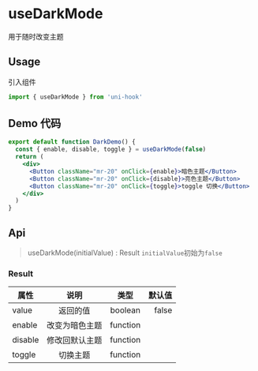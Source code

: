 # useDarkMode
用于随时改变主题
## Usage
引入组件
```jsx
import { useDarkMode } from 'uni-hook'
```

## Demo 代码
```jsx
export default function DarkDemo() {
  const { enable, disable, toggle } = useDarkMode(false)
  return (
    <div>
      <Button className="mr-20" onClick={enable}>暗色主题</Button>
      <Button className="mr-20" onClick={disable}>亮色主题</Button>
      <Button className="mr-20" onClick={toggle}>toggle 切换</Button>
    </div>
  )
}
```

## Api
> useDarkMode(initialValue) : Result  `initialValue`初始为`false`

### Result
| 属性   |      说明     |  类型 | 默认值 |
|----------|:-------------:|:------:| ------: |
| value | 返回的值 | boolean | false |
| enable | 改变为暗色主题 | function |
| disable | 修改回默认主题 | function |
| toggle | 切换主题 | function |